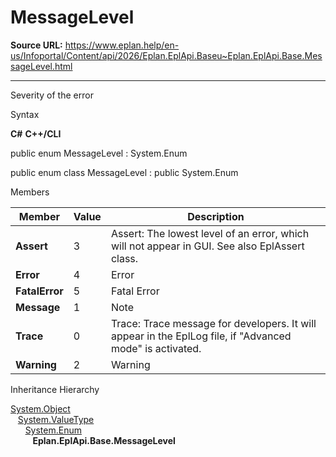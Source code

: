 # MessageLevel

**Source URL:** https://www.eplan.help/en-us/Infoportal/Content/api/2026/Eplan.EplApi.Baseu~Eplan.EplApi.Base.MessageLevel.html

---

Severity of the error

Syntax

**C#**
**C++/CLI**


public enum MessageLevel : System.Enum

public enum class MessageLevel : public System.Enum


Members

| Member | Value | Description |
| --- | --- | --- |
| **Assert** | 3 | Assert: The lowest level of an error, which will not appear in GUI. See also EplAssert class. |
| **Error** | 4 | Error |
| **FatalError** | 5 | Fatal Error |
| **Message** | 1 | Note |
| **Trace** | 0 | Trace: Trace message for developers. It will appear in the EplLog file, if "Advanced mode" is activated. |
| **Warning** | 2 | Warning |

Inheritance Hierarchy

[System.Object](#)  
   [System.ValueType](#)  
      [System.Enum](#)  
         **Eplan.EplApi.Base.MessageLevel**
